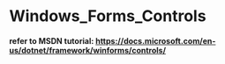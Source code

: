 # Windows_Forms_Controls
#### refer to MSDN tutorial: https://docs.microsoft.com/en-us/dotnet/framework/winforms/controls/
